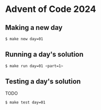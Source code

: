 # Advent of Code 2024

## Making a new day

```bash
$ make new day=01
```

## Running a day's solution

```bash
$ make run day=01 <part=1>
```

## Testing a day's solution

TODO

```bash
$ make test day=01
```